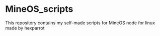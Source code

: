 # MineOS_scripts
This repository contains my self-made scripts for MineOS node for linux made by hexparrot
